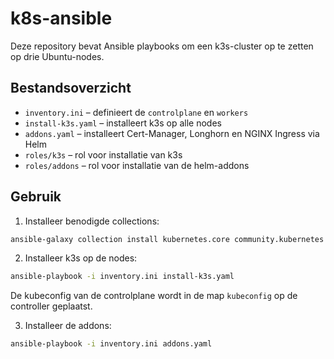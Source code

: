 # k8s-ansible

Deze repository bevat Ansible playbooks om een k3s-cluster op te zetten op drie Ubuntu-nodes.

## Bestandsoverzicht

- `inventory.ini` – definieert de `controlplane` en `workers`
- `install-k3s.yaml` – installeert k3s op alle nodes
- `addons.yaml` – installeert Cert-Manager, Longhorn en NGINX Ingress via Helm
- `roles/k3s` – rol voor installatie van k3s
- `roles/addons` – rol voor installatie van de helm-addons

## Gebruik

1. Installeer benodigde collections:

```bash
ansible-galaxy collection install kubernetes.core community.kubernetes
```

2. Installeer k3s op de nodes:

```bash
ansible-playbook -i inventory.ini install-k3s.yaml
```

De kubeconfig van de controlplane wordt in de map `kubeconfig` op de controller geplaatst.

3. Installeer de addons:

```bash
ansible-playbook -i inventory.ini addons.yaml
```
